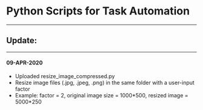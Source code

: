 # Python Scripts for Task Automation
---

## Update:
---

#### 09-APR-2020
- Uploaded resize_image_compressed.py
- Resize image files (.jpg, .jpeg, .png) in the same folder with a user-input factor
- Example: factor = 2, original image size = 1000\*500, resized image = 5000\*250

